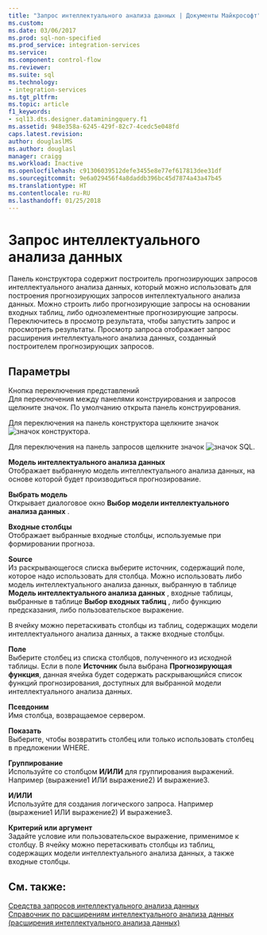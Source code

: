 ```yaml
---
title: "Запрос интеллектуального анализа данных | Документы Майкрософт"
ms.custom: 
ms.date: 03/06/2017
ms.prod: sql-non-specified
ms.prod_service: integration-services
ms.service: 
ms.component: control-flow
ms.reviewer: 
ms.suite: sql
ms.technology:
- integration-services
ms.tgt_pltfrm: 
ms.topic: article
f1_keywords:
- sql13.dts.designer.dataminingquery.f1
ms.assetid: 948e358a-6245-429f-82c7-4cedc5e048fd
caps.latest.revision: 
author: douglaslMS
ms.author: douglasl
manager: craigg
ms.workload: Inactive
ms.openlocfilehash: c91306039512defe3455e8e77ef617813dee31df
ms.sourcegitcommit: 9e6a029456f4a8daddb396bc45d7874a43a47b45
ms.translationtype: HT
ms.contentlocale: ru-RU
ms.lasthandoff: 01/25/2018
---
```

# <a name="data-mining-query"></a>Запрос интеллектуального анализа данных
  Панель конструктора содержит построитель прогнозирующих запросов интеллектуального анализа данных, который можно использовать для построения прогнозирующих запросов интеллектуального анализа данных. Можно строить либо прогнозирующие запросы на основании входных таблиц, либо одноэлементные прогнозирующие запросы. Переключитесь в просмотр результата, чтобы запустить запрос и просмотреть результаты. Просмотр запроса отображает запрос расширения интеллектуального анализа данных, созданный построителем прогнозирующих запросов.  
  
## <a name="options"></a>Параметры  
 Кнопка переключения представлений  
 Для переключения между панелями конструирования и запросов щелкните значок. По умолчанию открыта панель конструирования.  
  
 Для переключения на панель конструктора щелкните значок ![значок конструктора](../../integration-services/control-flow/media/ssis-designicon.gif "значок конструктора").  
  
 Для переключения на панель запросов щелкните значок ![значок SQL](../../integration-services/control-flow/media/ssis-queryicon.gif "значок SQL").  
  
 **Модель интеллектуального анализа данных**  
 Отображает выбранную модель интеллектуального анализа данных, на основе которой будет производиться прогнозирование.  
  
 **Выбрать модель**  
 Открывает диалоговое окно **Выбор модели интеллектуального анализа данных** .  
  
 **Входные столбцы**  
 Отображает выбранные входные столбцы, используемые при формировании прогноза.  
  
 **Source**  
 Из раскрывающегося списка выберите источник, содержащий поле, которое надо использовать для столбца. Можно использовать либо модель интеллектуального анализа данных, выбранную в таблице **Модель интеллектуального анализа данных** , входные таблицы, выбранные в таблице **Выбор входных таблиц** , либо функцию предсказания, либо пользовательское выражение.  
  
 В ячейку можно перетаскивать столбцы из таблиц, содержащих модели интеллектуального анализа данных, а также входные столбцы.  
  
 **Поле**  
 Выберите столбец из списка столбцов, полученного из исходной таблицы. Если в поле **Источник** была выбрана **Прогнозирующая функция**, данная ячейка будет содержать раскрывающийся список функций прогнозирования, доступных для выбранной модели интеллектуального анализа данных.  
  
 **Псевдоним**  
 Имя столбца, возвращаемое сервером.  
  
 **Показать**  
 Выберите, чтобы возвратить столбец или только использовать столбец в предложении WHERE.  
  
 **Группирование**  
 Используйте со столбцом **И/ИЛИ** для группирования выражений. Например (выражение1 ИЛИ выражение2) И выражение3.  
  
 **И/ИЛИ**  
 Используйте для создания логического запроса. Например (выражение1 ИЛИ выражение2) И выражение3.  
  
 **Критерий или аргумент**  
 Задайте условие или пользовательское выражение, применимое к столбцу. В ячейку можно перетаскивать столбцы из таблиц, содержащих модели интеллектуального анализа данных, а также входные столбцы.  
  
## <a name="see-also"></a>См. также:  
 [Средства запросов интеллектуального анализа данных](../../analysis-services/data-mining/data-mining-query-tools.md)   
 [Справочник по расширениям интеллектуального анализа данных (расширения интеллектуального анализа данных)](../../dmx/data-mining-extensions-dmx-statements.md)  
  
  
